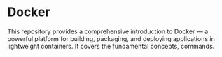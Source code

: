 # Docker
This repository provides a comprehensive introduction to Docker — a powerful platform for building, packaging, and deploying applications in lightweight containers. It covers the fundamental concepts, commands.
